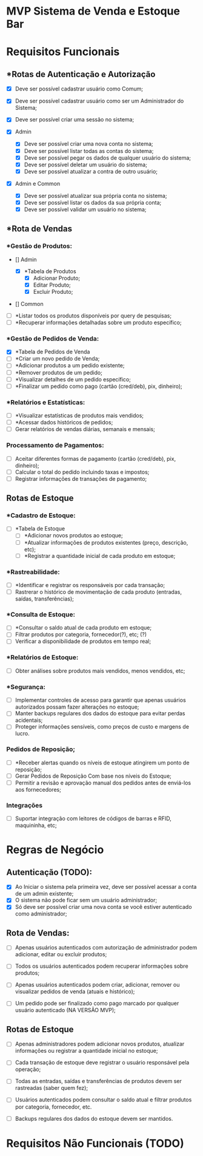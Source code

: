 # MVP Sistema de Venda e Estoque Bar

# Requisitos Funcionais

## \*Rotas de Autenticação e Autorização

- [x] Deve ser possível cadastrar usuário como Comum;
- [x] Deve ser possível cadastrar usuário como ser um Administrador do Sistema;
- [x] Deve ser possível criar uma sessão no sistema;

- [x] Admin

  - [x] Deve ser possível criar uma nova conta no sistema;
  - [x] Deve ser possível listar todas as contas do sistema;
  - [x] Deve ser possível pegar os dados de qualquer usuário do sistema;
  - [x] Deve ser possível deletar um usuário do sistema;
  - [x] Deve ser possível atualizar a contra de outro usuário;

- [x] Admin e Common
  - [x] Deve ser possível atualizar sua própria conta no sistema;
  - [x] Deve ser possível listar os dados da sua própria conta;
  - [x] Deve ser possível validar um usuário no sistema;

## \*Rota de Vendas

### \*Gestão de Produtos:

- [] Admin

  - [x] \*Tabela de Produtos
    - [x] Adicionar Produto;
    - [x] Editar Produto;
    - [x] Excluir Produto;

- [] Common
- [ ] \*Listar todos os produtos disponíveis por query de pesquisas;
- [ ] \*Recuperar informações detalhadas sobre um produto específico;

### \*Gestão de Pedidos de Venda:

- [x] \*Tabela de Pedidos de Venda
- [ ] \*Criar um novo pedido de Venda;
- [ ] \*Adicionar produtos a um pedido existente;
- [ ] \*Remover produtos de um pedido;
- [ ] \*Visualizar detalhes de um pedido específico;
- [ ] \*Finalizar um pedido como pago (cartão (cred/deb), pix, dinheiro);

### \*Relatórios e Estatísticas:

- [ ] \*Visualizar estatísticas de produtos mais vendidos;
- [ ] \*Acessar dados históricos de pedidos;
- [ ] Gerar relatórios de vendas diárias, semanais e mensais;

### Processamento de Pagamentos:

- [ ] Aceitar diferentes formas de pagamento (cartão (cred/deb), pix, dinheiro);
- [ ] Calcular o total do pedido incluindo taxas e impostos;
- [ ] Registrar informações de transações de pagamento;

## Rotas de Estoque

### \*Cadastro de Estoque:

- [ ] \*Tabela de Estoque
  - [ ] \*Adicionar novos produtos ao estoque;
  - [ ] \*Atualizar informações de produtos existentes (preço, descrição, etc);
  - [ ] \*Registrar a quantidade inicial de cada produto em estoque;

### \*Rastreabilidade:

- [ ] \*Identificar e registrar os responsáveis por cada transação;
- [ ] Rastrerar o histórico de movimentação de cada produto (entradas, saídas, transferências);

### \*Consulta de Estoque:

- [ ] \*Consultar o saldo atual de cada produto em estoque;
- [ ] Filtrar produtos por categoria, fornecedor(?), etc; (?)
- [ ] Verificar a disponibilidade de produtos em tempo real;

### \*Relatórios de Estoque:

- [ ] Obter análises sobre produtos mais vendidos, menos vendidos, etc;

### \*Segurança:

- [ ] Implementar controles de acesso para garantir que apenas usuários autorizados possam fazer alterações no estoque;
- [ ] Manter backups regulares dos dados do estoque para evitar perdas acidentais;
- [ ] Proteger informações sensíveis, como preços de custo e margens de lucro.

### Pedidos de Reposição;

- [ ] \*Receber alertas quando os níveis de estoque atingirem um ponto de reposição;
- [ ] Gerar Pedidos de Reposição Com base nos níveis do Estoque;
- [ ] Permitir a revisão e aprovação manual dos pedidos antes de enviá-los aos fornecedores;

### Integrações

- [ ] Suportar integração com leitores de códigos de barras e RFID, maquininha, etc;

# Regras de Negócio

## Autenticação (TODO):

- [x] Ao Iniciar o sistema pela primeira vez, deve ser possível acessar a conta de um admin existente;
- [x] O sistema não pode ficar sem um usuário administrador;
- [x] Só deve ser possível criar uma nova conta se você estiver autenticado como administrador;

## Rota de Vendas:

- [ ] Apenas usuários autenticados com autorização de administrador podem adicionar, editar ou excluir produtos;
- [ ] Todos os usuários autenticados podem recuperar informações sobre produtos;

- [ ] Apenas usuários autenticados podem criar, adicionar, remover ou visualizar pedidos de venda (atuais e histórico);
- [ ] Um pedido pode ser finalizado como pago marcado por qualquer usuário autenticado (NA VERSÃO MVP);

## Rotas de Estoque

- [ ] Apenas administradores podem adicionar novos produtos, atualizar informações ou registrar a quantidade inicial no estoque;
- [ ] Cada transação de estoque deve registrar o usuário responsável pela operação;
- [ ] Todas as entradas, saídas e transferências de produtos devem ser rastreadas (saber quem fez);

- [ ] Usuários autenticados podem consultar o saldo atual e filtrar produtos por categoria, fornecedor, etc.

- [ ] Backups regulares dos dados do estoque devem ser mantidos.

# Requisitos Não Funcionais (TODO)
